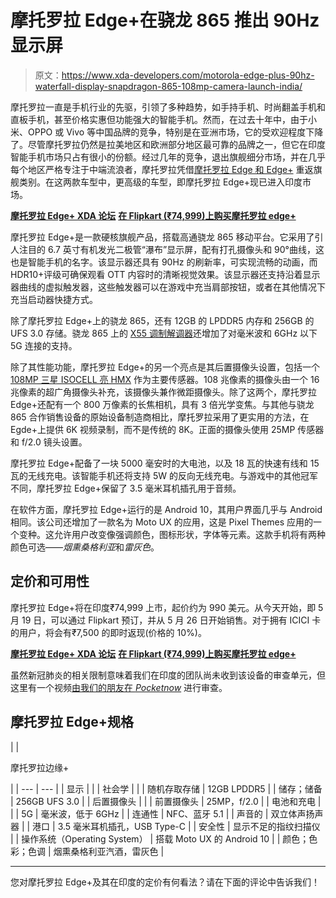 # 摩托罗拉 Edge+在骁龙 865 推出 90Hz 显示屏

> 原文：<https://www.xda-developers.com/motorola-edge-plus-90hz-waterfall-display-snapdragon-865-108mp-camera-launch-india/>

摩托罗拉一直是手机行业的先驱，引领了多种趋势，如手持手机、时尚翻盖手机和直板手机，甚至价格实惠但功能强大的智能手机。然而，在过去十年中，由于小米、OPPO 或 Vivo 等中国品牌的竞争，特别是在亚洲市场，它的受欢迎程度下降了。尽管摩托罗拉仍然是拉美地区和欧洲部分地区最可靠的品牌之一，但它在印度智能手机市场只占有很小的份额。经过几年的竞争，退出旗舰细分市场，并在几乎每个地区严格专注于中端流浪者，摩托罗拉凭借[摩托罗拉 Edge 和 Edge+](https://www.xda-developers.com/motorola-edge-edge-plus-announced/) 重返旗舰类别。在这两款车型中，更高级的车型，即摩托罗拉 Edge+现已进入印度市场。

**[摩托罗拉 Edge+ XDA 论坛](https://forum.xda-developers.com/moto-edge-plus)** **[在 Flipkart (₹74,999)上购买摩托罗拉 edge+](https://www.flipkart.com/edge-thunder-grey-256-gb/p/itm89c1f91a0a0e3)**

摩托罗拉 Edge+是一款硬核旗舰产品，搭载高通骁龙 865 移动平台。它采用了引人注目的 6.7 英寸有机发光二极管“瀑布”显示屏，配有打孔摄像头和 90°曲线，这也是智能手机的名字。该显示器还具有 90Hz 的刷新率，可实现流畅的动画，而 HDR10+评级可确保观看 OTT 内容时的清晰视觉效果。该显示器还支持沿着显示器曲线的虚拟触发器，这些触发器可以在游戏中充当肩部按钮，或者在其他情况下充当启动器快捷方式。

除了摩托罗拉 Edge+上的骁龙 865，还有 12GB 的 LPDDR5 内存和 256GB 的 UFS 3.0 存储。骁龙 865 上的 [X55 调制解调器](https://www.xda-developers.com/qualcomm-snapdragon-x55-5g-modem-2019-android-smartphones/)还增加了对毫米波和 6GHz 以下 5G 连接的支持。

除了其性能功能，摩托罗拉 Edge+的另一个亮点是其后置摄像头设置，包括一个 [108MP 三星 ISOCELL 亮 HMX](https://www.xda-developers.com/samsung-isocell-bright-hmx-108mp-camera-sensor-xiaomi/) 作为主要传感器。108 兆像素的摄像头由一个 16 兆像素的超广角摄像头补充，该摄像头兼作微距摄像头。除了这两个，摩托罗拉 Edge+还配有一个 800 万像素的长焦相机，具有 3 倍光学变焦。与其他与骁龙 865 合作销售设备的原始设备制造商相比，摩托罗拉采用了更实用的方法，在 Egde+上提供 6K 视频录制，而不是传统的 8K。正面的摄像头使用 25MP 传感器和 f/2.0 镜头设置。

摩托罗拉 Edge+配备了一块 5000 毫安时的大电池，以及 18 瓦的快速有线和 15 瓦的无线充电。该智能手机还将支持 5W 的反向无线充电。与游戏中的其他冠军不同，摩托罗拉 Edge+保留了 3.5 毫米耳机插孔用于音频。

在软件方面，摩托罗拉 Edge+运行的是 Android 10，其用户界面几乎与 Android 相同。该公司还增加了一款名为 Moto UX 的应用，这是 Pixel Themes 应用的一个变种。这允许用户改变像强调颜色，图标形状，字体等元素。这款手机将有两种颜色可选——*烟熏桑格利亚*和*雷灰色*。

## 定价和可用性

摩托罗拉 Edge+将在印度₹74,999 上市，起价约为 990 美元。从今天开始，即 5 月 19 日，可以通过 Flipkart 预订，并从 5 月 26 日开始销售。对于拥有 ICICI 卡的用户，将会有₹7,500 的即时返现(价格的 10%)。

**[摩托罗拉 Edge+ XDA 论坛](https://forum.xda-developers.com/moto-edge-plus)** **[在 Flipkart (₹74,999)上购买摩托罗拉 edge+](https://www.flipkart.com/edge-thunder-grey-256-gb/p/itm89c1f91a0a0e3)**

虽然新冠肺炎的相关限制意味着我们在印度的团队尚未收到该设备的审查单元，但这里有一个视频[由我们的朋友在 *Pocketnow*](https://pocketnow.com/moto-edge-plus-review) 进行审查。

## 摩托罗拉 Edge+规格

|  | 

摩托罗拉边缘+

 |
| --- | --- |
| 显示 |  |
| 社会学 |  |
| 随机存取存储 | 12GB LPDDR5 |
| 储存；储备 | 256GB UFS 3.0 |
| 后置摄像头 |  |
| 前置摄像头 | 25MP，f/2.0 |
| 电池和充电 |  |
| 5G | 毫米波，低于 6GHz |
| 连通性 | NFC、蓝牙 5.1 |
| 声音的 | 双立体声扬声器 |
| 港口 | 3.5 毫米耳机插孔，USB Type-C |
| 安全性 | 显示不足的指纹扫描仪 |
| 操作系统（Operating System） | 搭载 Moto UX 的 Android 10 |
| 颜色；色彩；色调 | 烟熏桑格利亚汽酒，雷灰色 |

* * *

您对摩托罗拉 Edge+及其在印度的定价有何看法？请在下面的评论中告诉我们！